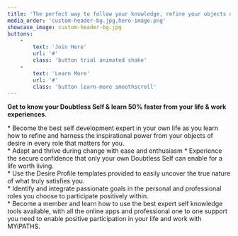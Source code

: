 ```yaml
---
title: 'The perfect way to follow your knowledge, refine your objects of desire, discover & map your heartfelt goals. '
media_order: 'custom-header-bg.jpg,hero-image.png'
showcase_image: custom-header-bg.jpg
buttons:
    -
        text: 'Join Here'
        url: '#'
        class: 'button trial animated shake'
    -
        text: 'Learn More'
        url: '#'
        class: 'button learn-more smoothscroll'
---
```


**Get to know your Doubtless Self & learn 50% faster from your life & work experiences**.<br>
<p class="text-left">* Become the best self development expert in your own life as you learn how to refine and harness the inspirational power from your objects of desire in every role that matters for you.<br>
* Adapt and thrive during change with ease and enthusiasm
* Experience the secure confidence that only your own Doubtless Self can enable for a life worth living.<br>
* Use the Desire Profile templates provided to easily uncover the true nature of what truly satisfies you.<br>
* Identify and integrate passionate goals in the personal and professional roles you choose to participate positively within.<br>
* Become a member and learn how to use the best expert self knowledge tools available, with all the online apps and professional one to one support you need to enable positive participation in your life and work with MYiPATHS.</p>